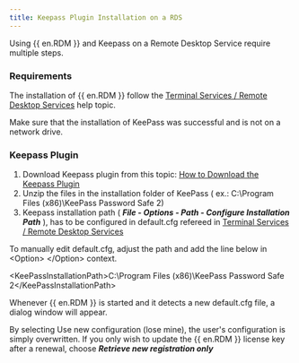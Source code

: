 ```yaml
---
title: Keepass Plugin Installation on a RDS
---
```

Using {{ en.RDM }} and Keepass on a Remote Desktop Service require multiple steps. 

### Requirements

The installation of {{ en.RDM }} follow the [Terminal Services / Remote Desktop Services](https://help.remotedesktopmanager.com/installation_terminalservices.htm) help topic.  

Make sure that the installation of KeePass was successful and is not on a network drive.

### Keepass Plugin

1. Download Keepass plugin from this topic: [How to Download the Keepass Plugin](/kb/remote-desktop-manager/how-to-articles/download-keepass-plugin/)
1. Unzip the files in the installation folder of KeePass ( ex.: C:\Program Files (x86)\KeePass Password Safe 2)
1. Keepass installation path ( ***File - Options - Path - Configure Installation Path*** ), has to be configured in default.cfg refereed in [Terminal Services / Remote Desktop Services](https://help.remotedesktopmanager.com/installation_terminalservices.htm)  

To manually edit default.cfg, adjust the path and add the line below in &lt;Option&gt; &lt;/Option&gt; context.  

&lt;KeePassInstallationPath&gt;C:\Program Files (x86)\KeePass Password Safe 2&lt;/KeePassInstallationPath&gt;  

Whenever {{ en.RDM }} is started and it detects a new default.cfg file, a dialog window will appear.  

By selecting Use new configuration (lose mine), the user&apos;s configuration is simply overwritten. If you only wish to update the {{ en.RDM }} license key after a renewal, choose ***Retrieve new registration only***
